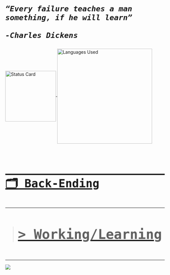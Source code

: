 <link rel="preconnect" href="https://fonts.googleapis.com">
<link rel="preconnect" href="https://fonts.gstatic.com" crossorigin>
<link href="https://fonts.googleapis.com/css2?family=Josefin+Sans:ital,wght@1,100..700&display=swap" rel="stylesheet">



<h1 style="font-style:italic;font-family:Josefin Sans,sans-serif";> 

    “Every failure teaches a man something, if he will learn”
                                        -Charles Dickens
</h1>



<div>
    <a href="https://github.com/ProjektCdj">
    <img align="middle"  loading="lazy" height="160em" alt=" Status Card" src="https://github-readme-stats.vercel.app/api?username=ProjektCdj&hide_title=true&hide=contribs&rank_icon=github&show_icons=true&theme=transparent&text_color=808080&card_width=10&icon_color=fc8888&ring_color=fc8888&text_bold=true&border_color=011&include_all_commits=true&count_private=true&referLogin=false&"/>
    <img align="middle" loading="lazy" height="300em" alt="Languages ​​Used" src="https://github-readme-stats.vercel.app/api/top-langs/?username=ProjektCdj&layout=donut&langs_count=7&theme=transparent&text_color=808080&border_color=011&height=px&hide_title=true"/>
</div>   

<div>

<h2 style="font-family:monaco,Consolas,Lucida Console,monospace; font-size:3em; ">
                
                                        🗂️ Back-Ending
</span></h2> 


***
> <h4  style="font-family:monaco,Consolas,Lucida Console,monospace; font-size:3em"> > Working/Learning </h4>

***
   
<a href="https://skillicons.dev"> 

<img src="https://skillicons.dev/icons?i=git,django,nodejs,python,aws,"/> </a>

</div>
